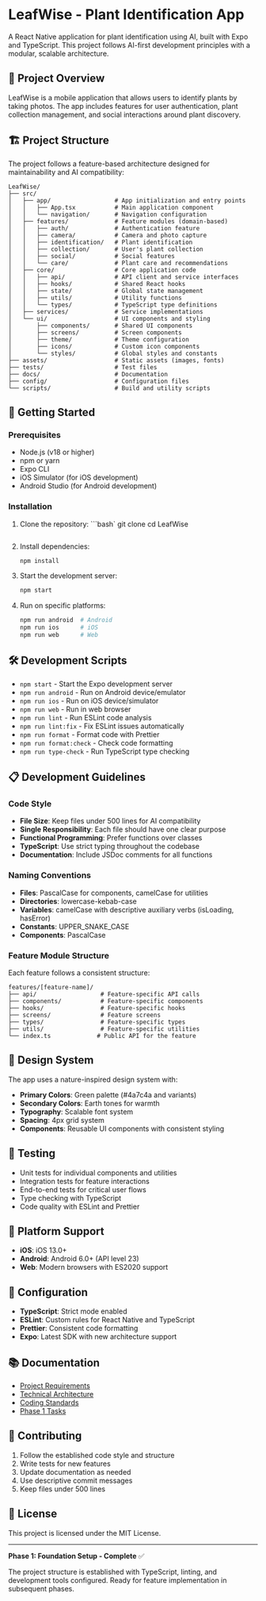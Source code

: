 # LeafWise - Plant Identification App

A React Native application for plant identification using AI, built with Expo and TypeScript. This project follows AI-first development principles with a modular, scalable architecture.

## 🌱 Project Overview

LeafWise is a mobile application that allows users to identify plants by taking photos. The app includes features for user authentication, plant collection management, and social interactions around plant discovery.

## 🏗️ Project Structure

The project follows a feature-based architecture designed for maintainability and AI compatibility:

```
LeafWise/
├── src/
│   ├── app/                  # App initialization and entry points
│   │   ├── App.tsx           # Main application component
│   │   └── navigation/       # Navigation configuration
│   ├── features/             # Feature modules (domain-based)
│   │   ├── auth/             # Authentication feature
│   │   ├── camera/           # Camera and photo capture
│   │   ├── identification/   # Plant identification
│   │   ├── collection/       # User's plant collection
│   │   ├── social/           # Social features
│   │   └── care/             # Plant care and recommendations
│   ├── core/                 # Core application code
│   │   ├── api/              # API client and service interfaces
│   │   ├── hooks/            # Shared React hooks
│   │   ├── state/            # Global state management
│   │   ├── utils/            # Utility functions
│   │   └── types/            # TypeScript type definitions
│   ├── services/             # Service implementations
│   └── ui/                   # UI components and styling
│       ├── components/       # Shared UI components
│       ├── screens/          # Screen components
│       ├── theme/            # Theme configuration
│       ├── icons/            # Custom icon components
│       └── styles/           # Global styles and constants
├── assets/                   # Static assets (images, fonts)
├── tests/                    # Test files
├── docs/                     # Documentation
├── config/                   # Configuration files
└── scripts/                  # Build and utility scripts
```

## 🚀 Getting Started

### Prerequisites

- Node.js (v18 or higher)
- npm or yarn
- Expo CLI
- iOS Simulator (for iOS development)
- Android Studio (for Android development)

### Installation

1. Clone the repository:
   ```bash`
   git clone <repository-url>
   cd LeafWise
   ```

2. Install dependencies:
   ```bash
   npm install
   ```

3. Start the development server:
   ```bash
   npm start
   ```

4. Run on specific platforms:
   ```bash
   npm run android  # Android
   npm run ios      # iOS
   npm run web      # Web
   ```

## 🛠️ Development Scripts

- `npm start` - Start the Expo development server
- `npm run android` - Run on Android device/emulator
- `npm run ios` - Run on iOS device/simulator
- `npm run web` - Run in web browser
- `npm run lint` - Run ESLint code analysis
- `npm run lint:fix` - Fix ESLint issues automatically
- `npm run format` - Format code with Prettier
- `npm run format:check` - Check code formatting
- `npm run type-check` - Run TypeScript type checking

## 📋 Development Guidelines

### Code Style

- **File Size**: Keep files under 500 lines for AI compatibility
- **Single Responsibility**: Each file should have one clear purpose
- **Functional Programming**: Prefer functions over classes
- **TypeScript**: Use strict typing throughout the codebase
- **Documentation**: Include JSDoc comments for all functions

### Naming Conventions

- **Files**: PascalCase for components, camelCase for utilities
- **Directories**: lowercase-kebab-case
- **Variables**: camelCase with descriptive auxiliary verbs (isLoading, hasError)
- **Constants**: UPPER_SNAKE_CASE
- **Components**: PascalCase

### Feature Module Structure

Each feature follows a consistent structure:

```
features/[feature-name]/
├── api/                  # Feature-specific API calls
├── components/           # Feature-specific components
├── hooks/                # Feature-specific hooks
├── screens/              # Feature screens
├── types/                # Feature-specific types
├── utils/                # Feature-specific utilities
└── index.ts             # Public API for the feature
```

## 🎨 Design System

The app uses a nature-inspired design system with:

- **Primary Colors**: Green palette (#4a7c4a and variants)
- **Secondary Colors**: Earth tones for warmth
- **Typography**: Scalable font system
- **Spacing**: 4px grid system
- **Components**: Reusable UI components with consistent styling

## 🧪 Testing

- Unit tests for individual components and utilities
- Integration tests for feature interactions
- End-to-end tests for critical user flows
- Type checking with TypeScript
- Code quality with ESLint and Prettier

## 📱 Platform Support

- **iOS**: iOS 13.0+
- **Android**: Android 6.0+ (API level 23)
- **Web**: Modern browsers with ES2020 support

## 🔧 Configuration

- **TypeScript**: Strict mode enabled
- **ESLint**: Custom rules for React Native and TypeScript
- **Prettier**: Consistent code formatting
- **Expo**: Latest SDK with new architecture support

## 📚 Documentation

- [Project Requirements](../../../_docs/PROJECT_REQUIREMENTS.md)
- [Technical Architecture](../../../_docs/steering/TECHNICAL_ARCHITECTURE.md)
- [Coding Standards](../../../_docs/steering/CODING_STANDARDS.md)
- [Phase 1 Tasks](../../../_docs/phases/phase-1-tasks.md)

## 🤝 Contributing

1. Follow the established code style and structure
2. Write tests for new features
3. Update documentation as needed
4. Use descriptive commit messages
5. Keep files under 500 lines

## 📄 License

This project is licensed under the MIT License.

---

**Phase 1: Foundation Setup - Complete** ✅

The project structure is established with TypeScript, linting, and development tools configured. Ready for feature implementation in subsequent phases.